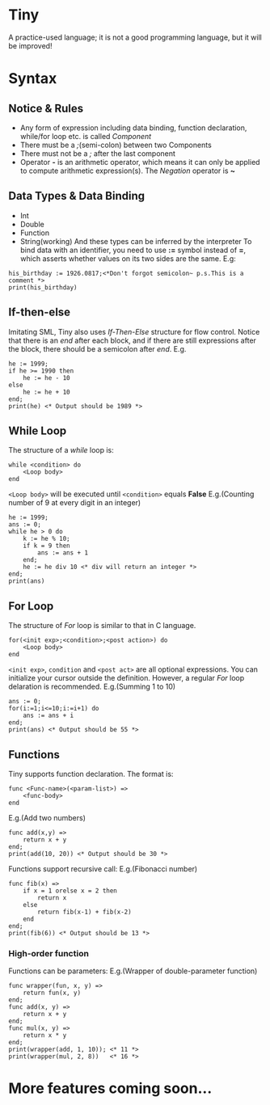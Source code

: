 # Tiny
A practice-used language; it is not a good programming language, but it will be improved!

# Syntax
## Notice & Rules
- Any form of expression including data binding, function declaration, while/for loop etc. is called *Component*
- There must be a *;*(semi-colon) between two Components
- There must not be a *;* after the last component
- Operator **-** is an arithmetic operator, which means it can only be applied to compute arithmetic expression(s). The *Negation* operator is **~**


## Data Types & Data Binding
- Int
- Double
- Function
- String(working)
And these types can be inferred by the interpreter
To bind data with an identifier, you need to use **:=** symbol instead of **=**, which asserts whether values on its two sides are the same. 
E.g:
```
his_birthday := 1926.0817;<*Don't forgot semicolon~ p.s.This is a comment *>
print(his_birthday)
```

## If-then-else
Imitating SML, Tiny also uses *If-Then-Else* structure for flow control. Notice that there is an *end* after each block, and if there are still expressions after the block, there should be a semicolon after *end*. 
E.g.
```
he := 1999;
if he >= 1990 then
    he := he - 10
else
    he := he + 10
end;
print(he) <* Output should be 1989 *>
```

## While Loop
The structure of a *while* loop is:
```
while <condition> do
    <Loop body>
end
```
`<Loop body>` will be executed until `<condition>` equals **False**
E.g.(Counting number of 9 at every digit in an integer)
```
he := 1999;
ans := 0;
while he > 0 do
    k := he % 10;
    if k = 9 then
        ans := ans + 1
    end;
    he := he div 10 <* div will return an integer *>
end;
print(ans)
```

## For Loop
The structure of *For* loop is similar to that in C language. 
```
for(<init exp>;<condition>;<post action>) do
    <Loop body>
end
```
`<init exp>`, `condition` and `<post act>` are all optional expressions. You can initialize your cursor outside the definition. However, a regular *For* loop delaration is recommended. 
E.g.(Summing 1 to 10)
```
ans := 0;
for(i:=1;i<=10;i:=i+1) do
    ans := ans + i
end;
print(ans) <* Output should be 55 *>
```

## Functions
Tiny supports function declaration. The format is:
```
func <Func-name>(<param-list>) =>
    <func-body>
end
```
E.g.(Add two numbers)
```
func add(x,y) =>    
    return x + y
end;
print(add(10, 20)) <* Output should be 30 *>
```
Functions support recursive call:
E.g.(Fibonacci number)
```
func fib(x) =>
    if x = 1 orelse x = 2 then
        return x
    else
        return fib(x-1) + fib(x-2)
    end
end;
print(fib(6)) <* Output should be 13 *>
```

### High-order function
Functions can be parameters:
E.g.(Wrapper of double-parameter function)
```
func wrapper(fun, x, y) =>
    return fun(x, y)
end;
func add(x, y) =>
    return x + y
end;
func mul(x, y) =>
    return x * y
end;
print(wrapper(add, 1, 10)); <* 11 *>
print(wrapper(mul, 2, 8))   <* 16 *>
```

# More features coming soon...